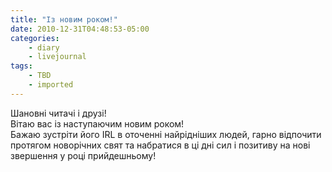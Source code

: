 ```yaml
---
title: "Із новим роком!"
date: 2010-12-31T04:48:53-05:00
categories:
    - diary
    - livejournal
tags:
    - TBD
    - imported
---
```


Шановні читачі і друзі!  
Вітаю вас із наступаючим новим роком!  
Бажаю зустріти його IRL в оточенні найрідніших людей, гарно відпочити протягом новорічних свят та набратися в ці дні сил і позитиву на нові звершення у році прийдешньому!